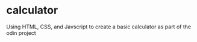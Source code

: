 # calculator
Using HTML, CSS, and Javscript to create a basic calculator as part of the odin project